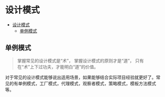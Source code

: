 <!--
 * @Descripttion: 
 * @version: 
 * @Author: xiongyang
 * @Date: 2020-05-27 11:25:45
 * @LastEditors: xiongyang
 * @LastEditTime: 2020-06-02 21:07:04
--> 
# 设计模式

- [设计模式](#设计模式)
  - [单例模式](#单例模式)

## 单例模式

> 掌握常见的设计模式是“术”， 掌握设计模式的原则才是“道”， 只有在“术”上下过功夫，才能明白“道”的价值。

对于常见的设计模式能够说出适用场景，如果能够结合实际项目经验就更好了。常见的有单例模式，工厂模式，代理模式，观察者模式，策略模式，模板方法模式等。
